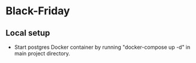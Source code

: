 # Black-Friday

## Local setup
  * Start postgres Docker container by running "docker-compose up -d" in main project directory.
